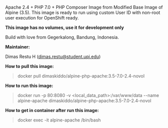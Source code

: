 Apache 2.4 + PHP 7.0 + PHP Composer Image from Modified Base Image of Alpine (3.5). This image is ready to run using custom User ID with non-root user execution for OpenShift ready.

**This image has no volumes, use it for development only**

Build with love from Gegerkalong, Bandung, Indonesia.

**Maintainer:**

Dimas Restu H (<dimas.restu@student.upi.edu>)

**How to pull this image:**

> docker pull dimaskiddo/alpine-php-apache:3.5-7.0-2.4-novol

**How to run this image:**

> docker run -p 80:8080 -v <local_data_path>:/var/www/data --name alpine-apache dimaskiddo/alpine-php-apache:3.5-7.0-2.4-novol

**How to get in container after run this image:**

> docker exec -it alpine-apache /bin/bash
